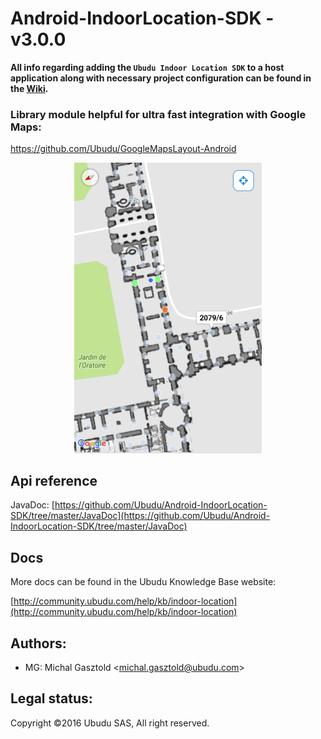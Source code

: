 # Android-IndoorLocation-SDK - v3.0.0

**All info regarding adding the `Ubudu Indoor Location SDK` to a host application along with necessary project configuration can be found in the [Wiki](https://github.com/Ubudu/Android-IndoorLocation-SDK/wiki).**

### Library module helpful for ultra fast integration with Google Maps:
https://github.com/Ubudu/GoogleMapsLayout-Android

<p align="center"><img src="docs_images/screen.png" width="300px"></p>

## Api reference
JavaDoc: [https://github.com/Ubudu/Android-IndoorLocation-SDK/tree/master/JavaDoc](https://github.com/Ubudu/Android-IndoorLocation-SDK/tree/master/JavaDoc)

## Docs

More docs can be found in the Ubudu Knowledge Base website:

[http://community.ubudu.com/help/kb/indoor-location](http://community.ubudu.com/help/kb/indoor-location)

## Authors:

-   MG: Michal Gasztold \<<michal.gasztold@ubudu.com>\>

## Legal status:

Copyright ©2016 Ubudu SAS, All right reserved.
